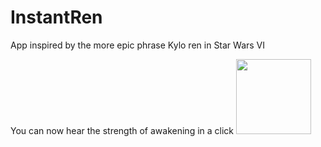 # InstantRen

App inspired by the more epic phrase Kylo ren in Star Wars VI

You can now hear the strength of awakening in a click
<a href="url"><img src="http://i63.tinypic.com/2mq6bue.png"  height="120" width="120" ></a>

